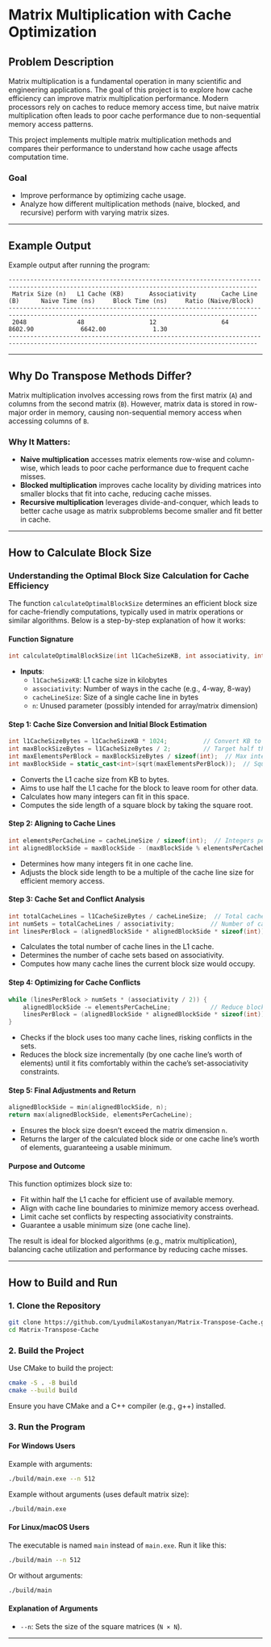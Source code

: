 # Matrix Multiplication with Cache Optimization

## Problem Description
Matrix multiplication is a fundamental operation in many scientific and engineering applications. The goal of this project is to explore how cache efficiency can improve matrix multiplication performance. Modern processors rely on caches to reduce memory access time, but naive matrix multiplication often leads to poor cache performance due to non-sequential memory access patterns.

This project implements multiple matrix multiplication methods and compares their performance to understand how cache usage affects computation time.

### Goal
- Improve performance by optimizing cache usage.
- Analyze how different multiplication methods (naive, blocked, and recursive) perform with varying matrix sizes.

---

## Example Output
Example output after running the program:
```
-------------------------------------------------------------------------------------------------------------------------------------------
 Matrix Size (n)   L1 Cache (KB)       Associativity       Cache Line (B)      Naive Time (ns)     Block Time (ns)     Ratio (Naive/Block) 
-------------------------------------------------------------------------------------------------------------------------------------------
 2048              48                  12                  64                  8602.90             6642.00             1.30
-------------------------------------------------------------------------------------------------------------------------------------------
```

---

## Why Do Transpose Methods Differ?
Matrix multiplication involves accessing rows from the first matrix (`A`) and columns from the second matrix (`B`). However, matrix data is stored in row-major order in memory, causing non-sequential memory access when accessing columns of `B`. 

### Why It Matters:
- **Naive multiplication** accesses matrix elements row-wise and column-wise, which leads to poor cache performance due to frequent cache misses.
- **Blocked multiplication** improves cache locality by dividing matrices into smaller blocks that fit into cache, reducing cache misses.
- **Recursive multiplication** leverages divide-and-conquer, which leads to better cache usage as matrix subproblems become smaller and fit better in cache.

---
## How to Calculate Block Size
### Understanding the Optimal Block Size Calculation for Cache Efficiency

The function `calculateOptimalBlockSize` determines an efficient block size for cache-friendly computations, typically used in matrix operations or similar algorithms. Below is a step-by-step explanation of how it works:

#### Function Signature
```cpp
int calculateOptimalBlockSize(int l1CacheSizeKB, int associativity, int cacheLineSize, int n)
```
- **Inputs**:
  - `l1CacheSizeKB`: L1 cache size in kilobytes
  - `associativity`: Number of ways in the cache (e.g., 4-way, 8-way)
  - `cacheLineSize`: Size of a single cache line in bytes
  - `n`: Unused parameter (possibly intended for array/matrix dimension)

#### Step 1: Cache Size Conversion and Initial Block Estimation
```cpp
int l1CacheSizeBytes = l1CacheSizeKB * 1024;          // Convert KB to bytes
int maxBlockSizeBytes = l1CacheSizeBytes / 2;         // Target half the L1 cache
int maxElementsPerBlock = maxBlockSizeBytes / sizeof(int);  // Max integers in block
int maxBlockSide = static_cast<int>(sqrt(maxElementsPerBlock));  // Square block side
```
- Converts the L1 cache size from KB to bytes.
- Aims to use half the L1 cache for the block to leave room for other data.
- Calculates how many integers can fit in this space.
- Computes the side length of a square block by taking the square root.

#### Step 2: Aligning to Cache Lines
```cpp
int elementsPerCacheLine = cacheLineSize / sizeof(int);  // Integers per cache line
int alignedBlockSide = maxBlockSide - (maxBlockSide % elementsPerCacheLine);  // Align block
```
- Determines how many integers fit in one cache line.
- Adjusts the block side length to be a multiple of the cache line size for efficient memory access.

#### Step 3: Cache Set and Conflict Analysis
```cpp
int totalCacheLines = l1CacheSizeBytes / cacheLineSize;  // Total cache lines
int numSets = totalCacheLines / associativity;          // Number of cache sets
int linesPerBlock = (alignedBlockSide * alignedBlockSide * sizeof(int)) / cacheLineSize;  // Lines used
```
- Calculates the total number of cache lines in the L1 cache.
- Determines the number of cache sets based on associativity.
- Computes how many cache lines the current block size would occupy.

#### Step 4: Optimizing for Cache Conflicts
```cpp
while (linesPerBlock > numSets * (associativity / 2)) {
    alignedBlockSide -= elementsPerCacheLine;           // Reduce block size
    linesPerBlock = (alignedBlockSide * alignedBlockSide * sizeof(int)) / cacheLineSize;  // Recalculate
}
```
- Checks if the block uses too many cache lines, risking conflicts in the sets.
- Reduces the block size incrementally (by one cache line’s worth of elements) until it fits comfortably within the cache’s set-associativity constraints.

#### Step 5: Final Adjustments and Return
```cpp
alignedBlockSide = min(alignedBlockSide, n);
return max(alignedBlockSide, elementsPerCacheLine);
```
- Ensures the block size doesn’t exceed the matrix dimension `n`.
- Returns the larger of the calculated block side or one cache line’s worth of elements, guaranteeing a usable minimum.

#### Purpose and Outcome
This function optimizes block size to:
- Fit within half the L1 cache for efficient use of available memory.
- Align with cache line boundaries to minimize memory access overhead.
- Limit cache set conflicts by respecting associativity constraints.
- Guarantee a usable minimum size (one cache line).

The result is ideal for blocked algorithms (e.g., matrix multiplication), balancing cache utilization and performance by reducing cache misses.

---

## How to Build and Run

### 1. Clone the Repository
```bash
git clone https://github.com/LyudmilaKostanyan/Matrix-Transpose-Cache.git
cd Matrix-Transpose-Cache
```

### 2. Build the Project
Use CMake to build the project:
```bash
cmake -S . -B build
cmake --build build
```
Ensure you have CMake and a C++ compiler (e.g., g++) installed.

### 3. Run the Program

#### For Windows Users
Example with arguments:
```bash
./build/main.exe --n 512
```
Example without arguments (uses default matrix size):
```bash
./build/main.exe
```

#### For Linux/macOS Users
The executable is named `main` instead of `main.exe`. Run it like this:
```bash
./build/main --n 512
```
Or without arguments:
```bash
./build/main
```

#### Explanation of Arguments
- `--n`: Sets the size of the square matrices (`N × N`).

---
